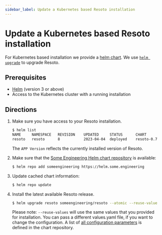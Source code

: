 ```yaml
---
sidebar_label: Update a Kubernetes based Resoto installation
---
```


# Update a Kubernetes based Resoto installation

For Kubernetes based installation we provide a [helm chart](https://github.com/someengineering/helm-charts/tree/main/someengineering/resoto). We use [`helm upgrade`](https://helm.sh/docs/helm/helm_upgrade/) to upgrade Resoto.

## Prerequisites

- [Helm](https://helm.sh) (version 3 or above)
- Access to the Kubernetes cluster with a running installation

## Directions

1. Make sure you have access to your Resoto installation.

   ```bash
   $ helm list
   NAME  	NAMESPACE	REVISION	UPDATED    	STATUS  	CHART       	APP VERSION
   resoto	resoto   	8       	2023-04-04	deployed	resoto-0.7.4	3.3.1
   ```

   The `APP Version` reflects the currently installed version of Resoto.

2. Make sure that the [Some Engineering Helm chart repository](https://helm.some.engineering) is available:
   ```bash
   $ helm repo add someengineering https://helm.some.engineering
   ```
3. Update cached chart information:

   ```bash
   $ helm repo update
   ```

4. Install the latest available Resoto release.
   ```bash
   $ helm upgrade resoto someengineering/resoto --atomic --reuse-values --set image.tag={{imageTag}}
   ```
   Please note: `--reuse-values` will use the same values that you provided for installation. You can pass a different values.yaml file, if you want to change the configuration. A list of [all configuration parameters](https://github.com/someengineering/helm-charts/tree/main/someengineering/resoto) is defined in the chart repository.

